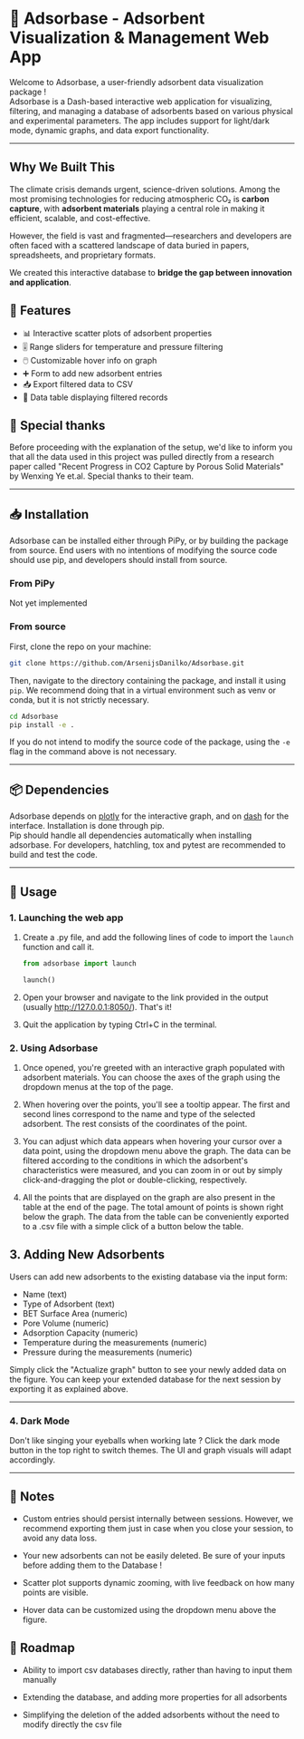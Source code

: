 # 🧪 Adsorbase - Adsorbent Visualization & Management Web App

Welcome to Adsorbase, a user-friendly adsorbent data visualization package !  
Adsorbase is a Dash-based interactive web application for visualizing, filtering, and managing a database of adsorbents based on various physical and experimental parameters. The app includes support for light/dark mode, dynamic graphs, and data export functionality.

---

## Why We Built This

The climate crisis demands urgent, science-driven solutions. Among the most promising technologies for reducing atmospheric CO₂ is **carbon capture**, with **adsorbent materials** playing a central role in making it efficient, scalable, and cost-effective.

However, the field is vast and fragmented—researchers and developers are often faced with a scattered landscape of data buried in papers, spreadsheets, and proprietary formats.

We created this interactive database to **bridge the gap between innovation and application**.

## 🚀 Features

- 📊 Interactive scatter plots of adsorbent properties
- 🎚️ Range sliders for temperature and pressure filtering
- 🖱️ Customizable hover info on graph
- ➕ Form to add new adsorbent entries
- 📥 Export filtered data to CSV
- 📄 Data table displaying filtered records

## 🙏 Special thanks

Before proceeding with the explanation of the setup, we'd like to inform you that all the data used in this project was pulled directly from a research paper called "Recent Progress in CO2 Capture by Porous Solid Materials" by Wenxing Ye et.al. Special thanks to their team.

---

## 📥 Installation

Adsorbase can be installed either through PiPy, or by building the package from source. End users with no intentions of modifying the source code should use pip, and developers should install from source.

### From PiPy

Not yet implemented

### From source

First, clone the repo on your machine:  

```bash
git clone https://github.com/ArsenijsDanilko/Adsorbase.git
```

Then, navigate to the directory containing the package, and install it using `pip`. We recommend doing that in a virtual environment such as venv or conda, but it is not strictly necessary.
  
```bash
cd Adsorbase
pip install -e .
```
  
If you do not intend to modify the source code of the package, using the `-e` flag in the command above is not necessary.

---

## 📦 Dependencies

Adsorbase depends on [plotly](https://dash.plotly.com/) for the interactive graph, and on [dash](https://plotly.com/dash/) for the interface. Installation is done through pip.  
Pip should handle all dependencies automatically when installing adsorbase. For developers, hatchling, tox and pytest are recommended to build and test the code.

---

## 🔧 Usage

### 1. Launching the web app

1. Create a .py file, and add the following lines of code to import the `launch` function and call it.

    ```python
    from adsorbase import launch

    launch()
    ```

1. Open your browser and navigate to the link provided in the output (usually <http://127.0.0.1:8050/>). That's it!

1. Quit the application by typing Ctrl+C in the terminal.

### 2. Using Adsorbase

1. Once opened, you're greeted with an interactive graph populated with adsorbent materials. You can choose the axes of the graph using the dropdown menus at the top of the page.

1. When hovering over the points, you'll see a tooltip appear. The first and second lines correspond to the name and type of the selected adsorbent. The rest consists of the coordinates of the point.

1. You can adjust which data appears when hovering your cursor over a data point, using the dropdown menu above the graph. The data can be filtered according to the conditions in which the adsorbent's characteristics were measured, and you can zoom in or out by simply click-and-dragging the plot or double-clicking, respectively.

1. All the points that are displayed on the graph are also present in the table at the end of the page. The total amount of points is shown right below the graph. The data from the table can be conveniently exported to a .csv file with a simple click of a button below the table.

## 3. Adding New Adsorbents

Users can add new adsorbents to the existing database via the input form:

- Name (text)
- Type of Adsorbent (text)
- BET Surface Area (numeric)
- Pore Volume (numeric)
- Adsorption Capacity (numeric)
- Temperature during the measurements (numeric)
- Pressure during the measurements (numeric)

Simply click the "Actualize graph" button to see your newly added data on the figure.
You can keep your extended database for the next session by exporting it as explained above.

---

### 4. Dark Mode

Don't like singing your eyeballs when working late ? Click the dark mode button in the top right to switch themes. The UI and graph visuals will adapt accordingly.

---

## 📝 Notes

- Custom entries should persist internally between sessions. However, we recommend exporting them just in case when you close your session, to avoid any data loss.

- Your new adsorbents can not be easily deleted. Be sure of your inputs before adding them to the Database ! 

- Scatter plot supports dynamic zooming, with live feedback on how many points are visible.

- Hover data can be customized using the dropdown menu above the figure.

## 📍 Roadmap

- Ability to import csv databases directly, rather than having to input them manually

- Extending the database, and adding more properties for all adsorbents

- Simplifying the deletion of the added adsorbents without the need to modify directly the csv file 
